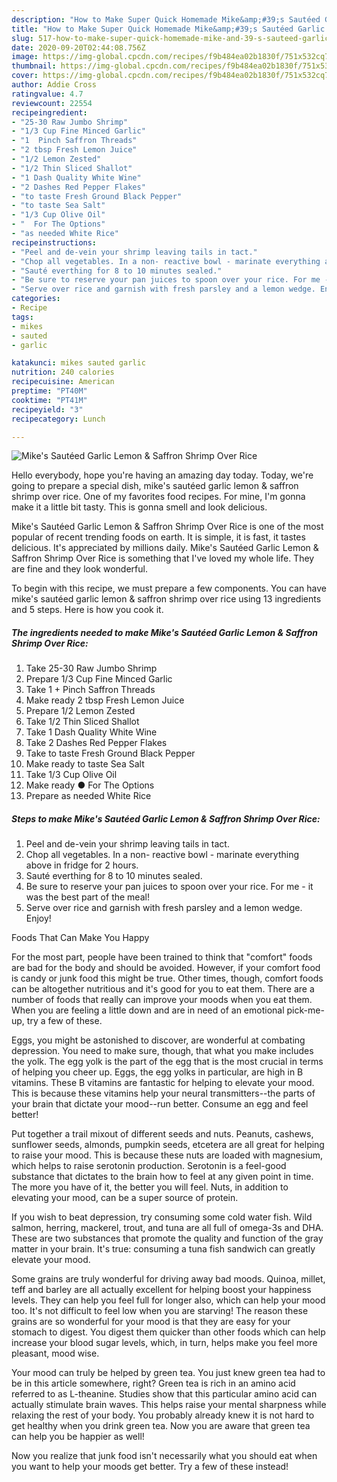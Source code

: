 ```yaml
---
description: "How to Make Super Quick Homemade Mike&amp;#39;s Sautéed Garlic Lemon &amp;amp; Saffron Shrimp Over Rice"
title: "How to Make Super Quick Homemade Mike&amp;#39;s Sautéed Garlic Lemon &amp;amp; Saffron Shrimp Over Rice"
slug: 517-how-to-make-super-quick-homemade-mike-and-39-s-sauteed-garlic-lemon-and-amp-saffron-shrimp-over-rice
date: 2020-09-20T02:44:08.756Z
image: https://img-global.cpcdn.com/recipes/f9b484ea02b1830f/751x532cq70/mikes-sauteed-garlic-lemon-saffron-shrimp-over-rice-recipe-main-photo.jpg
thumbnail: https://img-global.cpcdn.com/recipes/f9b484ea02b1830f/751x532cq70/mikes-sauteed-garlic-lemon-saffron-shrimp-over-rice-recipe-main-photo.jpg
cover: https://img-global.cpcdn.com/recipes/f9b484ea02b1830f/751x532cq70/mikes-sauteed-garlic-lemon-saffron-shrimp-over-rice-recipe-main-photo.jpg
author: Addie Cross
ratingvalue: 4.7
reviewcount: 22554
recipeingredient:
- "25-30 Raw Jumbo Shrimp"
- "1/3 Cup Fine Minced Garlic"
- "1  Pinch Saffron Threads"
- "2 tbsp Fresh Lemon Juice"
- "1/2 Lemon Zested"
- "1/2 Thin Sliced Shallot"
- "1 Dash Quality White Wine"
- "2 Dashes Red Pepper Flakes"
- "to taste Fresh Ground Black Pepper"
- "to taste Sea Salt"
- "1/3 Cup Olive Oil"
- "  For The Options"
- "as needed White Rice"
recipeinstructions:
- "Peel and de-vein your shrimp leaving tails in tact."
- "Chop all vegetables. In a non- reactive bowl - marinate everything above in fridge for 2 hours."
- "Sauté everthing for 8 to 10 minutes sealed."
- "Be sure to reserve your pan juices to spoon over your rice. For me - it was the best part of the meal!"
- "Serve over rice and garnish with fresh parsley and a lemon wedge. Enjoy!"
categories:
- Recipe
tags:
- mikes
- sauted
- garlic

katakunci: mikes sauted garlic 
nutrition: 240 calories
recipecuisine: American
preptime: "PT40M"
cooktime: "PT41M"
recipeyield: "3"
recipecategory: Lunch

---
```



![Mike&#39;s Sautéed Garlic Lemon &amp; Saffron Shrimp Over Rice](https://img-global.cpcdn.com/recipes/f9b484ea02b1830f/751x532cq70/mikes-sauteed-garlic-lemon-saffron-shrimp-over-rice-recipe-main-photo.jpg)

Hello everybody, hope you're having an amazing day today. Today, we're going to prepare a special dish, mike&#39;s sautéed garlic lemon &amp; saffron shrimp over rice. One of my favorites food recipes. For mine, I'm gonna make it a little bit tasty. This is gonna smell and look delicious.

Mike&#39;s Sautéed Garlic Lemon &amp; Saffron Shrimp Over Rice is one of the most popular of recent trending foods on earth. It is simple, it is fast, it tastes delicious. It's appreciated by millions daily. Mike&#39;s Sautéed Garlic Lemon &amp; Saffron Shrimp Over Rice is something that I've loved my whole life. They are fine and they look wonderful.




To begin with this recipe, we must prepare a few components. You can have mike&#39;s sautéed garlic lemon &amp; saffron shrimp over rice using 13 ingredients and 5 steps. Here is how you cook it.

<!--inarticleads1-->

##### The ingredients needed to make Mike&#39;s Sautéed Garlic Lemon &amp; Saffron Shrimp Over Rice:

1. Take 25-30 Raw Jumbo Shrimp
1. Prepare 1/3 Cup Fine Minced Garlic
1. Take 1 + Pinch Saffron Threads
1. Make ready 2 tbsp Fresh Lemon Juice
1. Prepare 1/2 Lemon Zested
1. Take 1/2 Thin Sliced Shallot
1. Take 1 Dash Quality White Wine
1. Take 2 Dashes Red Pepper Flakes
1. Take to taste Fresh Ground Black Pepper
1. Make ready to taste Sea Salt
1. Take 1/3 Cup Olive Oil
1. Make ready  ● For The Options
1. Prepare as needed White Rice




<!--inarticleads2-->

##### Steps to make Mike&#39;s Sautéed Garlic Lemon &amp; Saffron Shrimp Over Rice:

1. Peel and de-vein your shrimp leaving tails in tact.
1. Chop all vegetables. In a non- reactive bowl - marinate everything above in fridge for 2 hours.
1. Sauté everthing for 8 to 10 minutes sealed.
1. Be sure to reserve your pan juices to spoon over your rice. For me - it was the best part of the meal!
1. Serve over rice and garnish with fresh parsley and a lemon wedge. Enjoy!




Foods That Can Make You Happy


For the most part, people have been trained to think that "comfort" foods are bad for the body and should be avoided. However, if your comfort food is candy or junk food this might be true. Other times, though, comfort foods can be altogether nutritious and it's good for you to eat them. There are a number of foods that really can improve your moods when you eat them. When you are feeling a little down and are in need of an emotional pick-me-up, try a few of these.

Eggs, you might be astonished to discover, are wonderful at combating depression. You need to make sure, though, that what you make includes the yolk. The egg yolk is the part of the egg that is the most crucial in terms of helping you cheer up. Eggs, the egg yolks in particular, are high in B vitamins. These B vitamins are fantastic for helping to elevate your mood. This is because these vitamins help your neural transmitters--the parts of your brain that dictate your mood--run better. Consume an egg and feel better!

Put together a trail mixout of different seeds and nuts. Peanuts, cashews, sunflower seeds, almonds, pumpkin seeds, etcetera are all great for helping to raise your mood. This is because these nuts are loaded with magnesium, which helps to raise serotonin production. Serotonin is a feel-good substance that dictates to the brain how to feel at any given point in time. The more you have of it, the better you will feel. Nuts, in addition to elevating your mood, can be a super source of protein.

If you wish to beat depression, try consuming some cold water fish. Wild salmon, herring, mackerel, trout, and tuna are all full of omega-3s and DHA. These are two substances that promote the quality and function of the gray matter in your brain. It's true: consuming a tuna fish sandwich can greatly elevate your mood. 

Some grains are truly wonderful for driving away bad moods. Quinoa, millet, teff and barley are all actually excellent for helping boost your happiness levels. They can help you feel full for longer also, which can help your mood too. It's not difficult to feel low when you are starving! The reason these grains are so wonderful for your mood is that they are easy for your stomach to digest. You digest them quicker than other foods which can help increase your blood sugar levels, which, in turn, helps make you feel more pleasant, mood wise.

Your mood can truly be helped by green tea. You just knew green tea had to be in this article somewhere, right? Green tea is rich in an amino acid referred to as L-theanine. Studies show that this particular amino acid can actually stimulate brain waves. This helps raise your mental sharpness while relaxing the rest of your body. You probably already knew it is not hard to get healthy when you drink green tea. Now you are aware that green tea can help you be happier as well!

Now you realize that junk food isn't necessarily what you should eat when you want to help your moods get better. Try a few of these instead!


